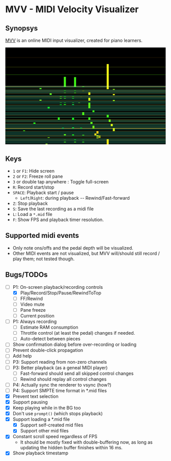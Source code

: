 # MVV - MIDI Velocity Visualizer

## Synopsys

[MVV](https://omakoto.github.io/mvv/) is an online MIDI input visualizer, created for piano learners.

![MVV Screenshot](mvv-screenshot.png "Screenshot")

## Keys

- `1` or `F1`: Hide screen
- `2` or `F2`: Freeze roll pane
- `3` or double tap anywhere : Toggle full-screen
- `R`: Record start/stop
- `SPACE`: Playback start / pause
  - `Left`/`Right`: during playback -- Rewind/Fast-forward
- `Z`: Stop playback
- `S`: Save the last recording as a midi file
- `L`: Load a `*.mid` file
- `F`: Show FPS and playback timer resolution.

## Supported midi events

- Only note ons/offs and the pedal depth will be visualized.
- Other MIDI events are not visualized, but MVV will/should still record / play them; not tested though.

## Bugs/TODOs

- [ ] P1: On-screen playback/recording controls
  - [X] Play/Record/Stop/Pause/RewindToTop
  - [ ] FF/Rewind
  - [ ] Video mute
  - [ ] Pane freeze
  - [ ] Current position
- [ ] P1: Always recording
  - [ ] Estimate RAM consumption
  - [ ] Throttle control (at least the pedal) changes if needed.
  - [ ] Auto-detect between pieces
- [ ] Show confirmation dialog before over-recording or loading
- [ ] Prevent double-click propagation
- [ ] Add help
- [ ] P3: Support reading from non-zero channels
- [ ] P3: Better playback (as a geneal MIDI player)
  - [ ] Fast-forward should send all skipped control changes
  - [ ] Rewind should replay all control changes
- [ ] P4: Actually sync the renderer to vsync (how?)
- [ ] P4: Support SMPTE time format in *.mid files
- [X] Prevent text selection
- [X] Support pausing
- [X] Keep playing while in the BG too
- [X] Don't use `prompt()` (which stops playback)
- [X] Support loading a *.mid file
  - [X] Support self-created mid files
  - [X] Support other mid files
- [X] Constant scroll speed regardless of FPS
  - It should be mostly fixed with double-buffering now, as long as updating the hidden buffer finishes within 16 ms.
- [X] Show playback timestamp
